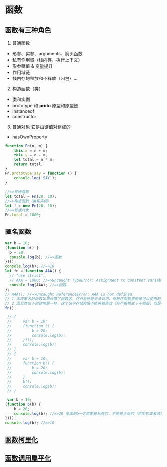 # 函数
## 函数有三种角色
1. 普通函数
- 形参、实参、arguments、箭头函数
- 私有作用域（栈内存、执行上下文）
- 形参赋值 & 变量提升
- 作用域链      
- 栈内存的释放和不释放（闭包）...
2. 构造函数（类）
- 类和实例
- prototype 和 __proto__ 原型和原型链
- instanceof
- constructor
3. 普通对象
它是由键值对组成的
- hasOwnProperty
```javascript
function Fn(n, m) {
	this.x = n + m;
	this.y = n - m;
	let total = n * m;
	return total;
}
Fn.prototype.say = function () {
	console.log('SAY');
}

//=>普通函数
let total = Fn(20, 10);
//=>构造函数（类和实例）
let f = new Fn(20, 10);
//=>普通对象
Fn.total = 1000;
```

## 匿名函数
```javascript
var b = 10;
(function b() {
  b = 20;
  console.log(b); //=>函数
})();
console.log(b); //=>10 
let fn = function AAA() {
  // "use strict";
  // AAA = 1000; //=>Uncaught TypeError: Assignment to constant variable.
  console.log(AAA); //=>函数
};
// AAA(); //=>Uncaught ReferenceError: AAA is not defined  
// 1.本应匿名的函数如果设置了函数名，在外面还是无法调用，但是在函数里面是可以使用的
// 2.而且类似于创建常量一样，这个名字存储的值不能再被修改（非严格模式下不错报，但是不会有任何的效果，严格模下直接报错，可以把AAA理解为是用 const 创建出来的）
fn();
```
```javascript
 // {
 //     var b = 10;
 //     (function () {
 //         b = 20;
 //         console.log(b);
 //     })();
 //     console.log(b);
 // }
 // {
 //     var b = 10;
 //     function b() {
 //         b = 20;
 //         console.log(b);
 //     }
 //     b();
 //     console.log(b);
 // }

 var b = 10;
(function b(b) {
	b = 20;
	console.log(b); //=>20 里面的b一定需要是私有的，不能是全局的（声明它或者改为形参）
})();
console.log(b); //=>10 
```

## [函数柯里化](https://github.com/lancertea/javascript-/blob/master/training/4_function/currying.html) 
## [函数调用扁平化](https://github.com/lancertea/javascript-/blob/master/training/4_function/compose.html) 



